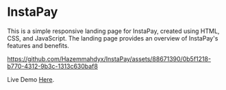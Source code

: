 # InstaPay
This is a simple responsive landing page for InstaPay, created using HTML, CSS, and JavaScript. The landing page provides an overview of InstaPay's features and benefits.



https://github.com/Hazemmahdyx/InstaPay/assets/88671390/0b5f1218-b770-4312-9b3c-1313c630baf8

Live Demo [Here](https://insta-pay-virid.vercel.app/).


